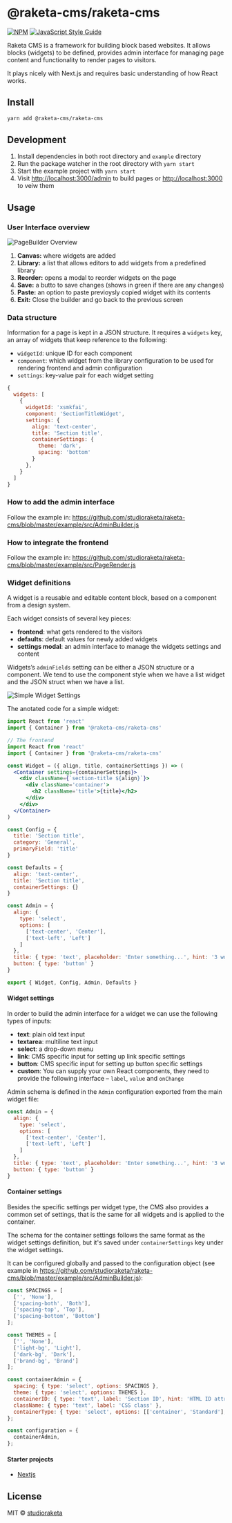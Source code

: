 # @raketa-cms/raketa-cms

[![NPM](https://img.shields.io/npm/v/@raketa-cms/raketa-cms.svg)](https://www.npmjs.com/package/@raketa-cms/raketa-cms) [![JavaScript Style Guide](https://img.shields.io/badge/code_style-standard-brightgreen.svg)](https://standardjs.com)

Raketa CMS is a framework for building block based websites. It allows blocks (widgets) to be defined, provides admin interface for managing page content and functionality to render pages to visitors.

It plays nicely with Next.js and requires basic understanding of how React works.

## Install

```bash
yarn add @raketa-cms/raketa-cms
```

## Development

1. Install dependencies in both root directory and `example` directory
2. Run the package watcher in the root directory with `yarn start`
3. Start the example project with `yarn start`
4. Visit [http://localhost:3000/admin](http://localhost:3000/admin) to build pages or [http://localhost:3000](http://localhost:3000) to veiw them

## Usage

### User Interface overview

![PageBuilder Overview](/doc-assets/page-builder-overview.png)

1. **Canvas:** where widgets are added
2. **Library:** a list that allows editors to add widgets from a predefined library
3. **Reorder:** opens a modal to reorder widgets on the page
4. **Save:** a butto to save changes (shows in green if there are any changes)
5. **Paste:** an option to paste previoysly copied widget with its contents
6. **Exit:** Close the builder and go back to the previous screen

### Data structure

Information for a page is kept in a JSON structure. It requires a `widgets` key, an array of widgets that keep reference to the following:

- `widgetId`: unique ID for each component
- `component`: which widget from the library configuration to be used for rendering frontend and admin configuration
- `settings`: key-value pair for each widget setting

```js
{
  widgets: [
    {
      widgetId: 'xsmkfai',
      component: 'SectionTitleWidget',
      settings: {
        align: 'text-center',
        title: 'Section title',
        containerSettings: {
          theme: 'dark',
          spacing: 'bottom'
        }
      },
    }
  ]
}
```

### How to add the admin interface

Follow the example in: https://github.com/studioraketa/raketa-cms/blob/master/example/src/AdminBuilder.js


### How to integrate the frontend

Follow the example in: https://github.com/studioraketa/raketa-cms/blob/master/example/src/PageRender.js

### Widget definitions

A widget is a reusable and editable content block, based on a component from a design system.

Each widget consists of several key pieces:

- **frontend**: what gets rendered to the visitors
- **defaults**: default values for newly added widgets
- **settings modal**: an admin interface to manage the widgets settings and content

Widgets’s `adminFields` setting can be either a JSON structure or a component. We tend to use the component style when we have a list widget and the JSON struct when we have a list.

![Simple Widget Settings](/doc-assets/simple-widget-settings-dialog.png)

The anotated code for a simple widget:

```jsx
import React from 'react'
import { Container } from '@raketa-cms/raketa-cms'

// The frontend
import React from 'react'
import { Container } from '@raketa-cms/raketa-cms'

const Widget = ({ align, title, containerSettings }) => (
  <Container settings={containerSettings}>
    <div className={`section-title ${align}`}>
      <div className='container'>
        <h2 className='title'>{title}</h2>
      </div>
    </div>
  </Container>
)

const Config = {
  title: 'Section title',
  category: 'General',
  primaryField: 'title'
}

const Defaults = {
  align: 'text-center',
  title: 'Section title',
  containerSettings: {}
}

const Admin = {
  align: {
    type: 'select',
    options: [
      ['text-center', 'Center'],
      ['text-left', 'Left']
    ]
  },
  title: { type: 'text', placeholder: 'Enter something...', hint: '3 words' },
  button: { type: 'button' }
}

export { Widget, Config, Admin, Defaults }
```

#### Widget settings

In order to build the admin interface for a widget we can use the following types of inputs:

- **text**: plain old text input
- **textarea**: multiline text input
- **select**: a drop-down menu
- **link**: CMS specific input for setting up link specific settings
- **button**: CMS specific input for setting up button specific settings
- **custom**: You can supply your own React components, they need to provide the following interface – `label`, `value` and `onChange`

Admin schema is defined in the `Admin` configuration exported from the main widget file:

```js
const Admin = {
  align: {
    type: 'select',
    options: [
      ['text-center', 'Center'],
      ['text-left', 'Left']
    ]
  },
  title: { type: 'text', placeholder: 'Enter something...', hint: '3 words' },
  button: { type: 'button' }
}
```

#### Container settings

Besides the specific settings per widget type, the CMS also provides a common set of settings, that is the same for all widgets and is applied to the container.

The schema for the container settings follows the same format as the widget settings definition, but it's saved under `containerSettings` key under the widget settings.

It can be configured globally and passed to the configuration object (see example in https://github.com/studioraketa/raketa-cms/blob/master/example/src/AdminBuilder.js):

```js
const SPACINGS = [
  ['', 'None'],
  ['spacing-both', 'Both'],
  ['spacing-top', 'Top'],
  ['spacing-bottom', 'Bottom']
];

const THEMES = [
  ['', 'None'],
  ['light-bg', 'Light'],
  ['dark-bg', 'Dark'],
  ['brand-bg', 'Brand']
];

const containerAdmin = {
  spacing: { type: 'select', options: SPACINGS },
  theme: { type: 'select', options: THEMES },
  containerID: { type: 'text', label: 'Section ID', hint: 'HTML ID attribute for use in anchors' },
  className: { type: 'text', label: 'CSS class' },
  containerType: { type: 'select', options: [['container', 'Standard'], ['extended-container', 'Extended container']] },
};

const configuration = {
  containerAdmin,
};
```

#### Starter projects

- [Nextjs](./starters/nextjs/)

## License

MIT © [studioraketa](https://github.com/studioraketa)
